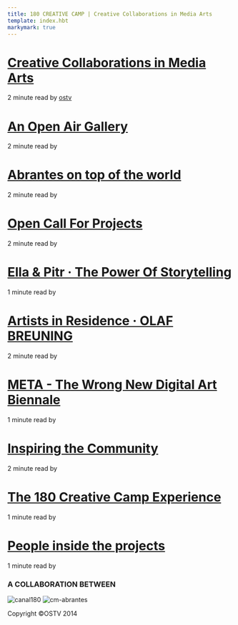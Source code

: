 ```yaml
---
title: 180 CREATIVE CAMP | Creative Collaborations in Media Arts
template: index.hbt
markymark: true
---
```

# [Creative Collaborations in Media Arts][1]

[][2]2 minute read by [ostv][3]

# [An Open Air Gallery][4]

[][5]2 minute read by [][6]

# [Abrantes on top of the world][7]

[][8]2 minute read by [][9]

# [Open Call For Projects][10]

[][11]2 minute read by [][12]

# [Ella & Pitr · The Power Of Storytelling][13]

[][14]1 minute read by [][15]

# [Artists in Residence · OLAF BREUNING][16]

[][17]2 minute read by [][18]

# [META - The Wrong New Digital Art Biennale][19]

[][20]1 minute read by [][21]

# [Inspiring the Community][22]

[][23]2 minute read by [][24]

# [The 180 Creative Camp Experience][25]

[][26]1 minute read by [][27]

# [People inside the projects][28]

[][29]1 minute read by [][30]

### A COLLABORATION BETWEEN

![canal180][31] ![cm-abrantes][32]

[31]: http://180.camp/wp-content/uploads/2015/02/logo_180_canal.png
[32]: http://180.camp/wp-content/uploads/2015/02/cm_abrantes.png

Copyright ©OSTV 2014

[1]: http://180.camp/creative-collaborations-in-media-arts/
[2]: http://180.camp/creative-collaborations-in-media-arts/ (12:20 pm)
[3]: http://180.camp/author/ostv/
[4]: http://180.camp/abrantes-or-an-open-air-gallery/
[5]: http://180.camp/abrantes-or-an-open-air-gallery/ (11:46 am)
[6]: http://180.camp/author/ostv/
[7]: http://180.camp/abrantes-on-top-of-the-world/
[8]: http://180.camp/abrantes-on-top-of-the-world/ (10:00 am)
[9]: http://180.camp/author/ostv/
[10]: http://180.camp/open-call-for-projects/
[11]: http://180.camp/open-call-for-projects/ (5:03 pm)
[12]: http://180.camp/author/ostv/
[13]: http://180.camp/the-power-of-storytelling-%c2%b7-ella-pitr/
[14]: http://180.camp/the-power-of-storytelling-%c2%b7-ella-pitr/ (2:00 pm)
[15]: http://180.camp/author/ostv/
[16]: http://180.camp/olaf-breuning/
[17]: http://180.camp/olaf-breuning/ (11:27 am)
[18]: http://180.camp/author/ostv/
[19]: http://180.camp/meta-the-wrong-new-digital-art-biennale/
[20]: http://180.camp/meta-the-wrong-new-digital-art-biennale/ (3:30 pm)
[21]: http://180.camp/author/ostv/
[22]: http://180.camp/inspiring-the-community/
[23]: http://180.camp/inspiring-the-community/ (11:37 am)
[24]: http://180.camp/author/ostv/
[25]: http://180.camp/the-180-creative-camp-experience/
[26]: http://180.camp/the-180-creative-camp-experience/ (10:36 am)
[27]: http://180.camp/author/ostv/
[28]: http://180.camp/people-inside-the-projects/
[29]: http://180.camp/people-inside-the-projects/ (11:58 am)
[30]: http://180.camp/author/ostv/

